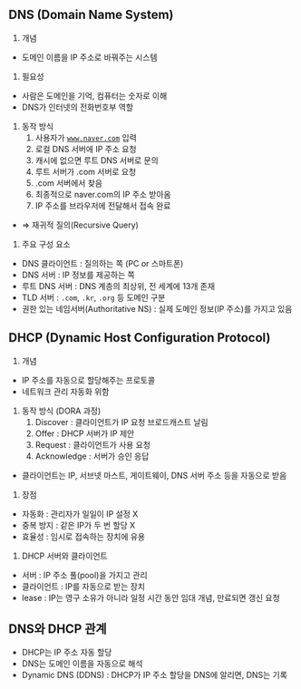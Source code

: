 ## DNS (Domain Name System)

1. 개념
- 도메인 이름을 IP 주소로 바꿔주는 시스템
1. 필요성
- 사람은 도메인을 기억, 컴퓨터는 숫자로 이해
- DNS가 인터넷의 전화번호부 역할
1. 동작 방식
    1. 사용자가 [`www.naver.com`](http://www.naver.com) 입력
    2. 로컬 DNS 서버에 IP 주소 요청
    3. 캐시에 없으면 루트 DNS 서버로 문의
    4. 루트 서버가 .com 서버로 요청
    5. .com 서버에서 찾음
    6. 최종적으로 naver.com의 IP 주소 받아옴
    7. IP 주소를 브라우저에 전달해서 접속 완료
- ⇒ 재귀적 질의(Recursive Query)
1. 주요 구성 요소
- DNS 클라이언트 : 질의하는 쪽 (PC or 스마트폰)
- DNS 서버 : IP 정보를 제공하는 쪽
- 루트 DNS 서버 : DNS 계층의 최상위, 전 세계에 13개 존재
- TLD 서버 : `.com`, `.kr`, `.org` 등 도메인 구분
- 권한 있는 네임서버(Authoritative NS) : 실제 도메인 정보(IP 주소)를 가지고 있음

## DHCP (Dynamic Host Configuration Protocol)

1. 개념
- IP 주소를 자동으로 할당해주는 프로토콜
- 네트워크 관리 자동화 위함
1. 동작 방식 (DORA 과정)
    1. Discover : 클라이언트가 IP 요청 브로드캐스트 날림
    2. Offer : DHCP 서버가 IP 제안
    3. Request : 클라이언트가 사용 요청
    4. Acknowledge : 서버가 승인 응답
- 클라이언트는 IP, 서브넷 마스트, 게이트웨이, DNS 서버 주소 등을 자동으로 받음
1. 장점
- 자동화 : 관리자가 일일이 IP 설정 X
- 중복 방지 : 같은 IP가 두 번 할당 X
- 효율성 : 임시로 접속하는 장치에 유용
1. DHCP 서버와 클라이언트
- 서버 : IP 주소 풀(pool)을 가지고 관리
- 클라이언트 : IP를 자동으로 받는 장치
- lease : IP는 영구 소유가 아니라 일정 시간 동안 임대 개념, 만료되면 갱신 요청

## DNS와 DHCP 관계

- DHCP는 IP 주소 자동 할당
- DNS는 도메인 이름을 자동으로 해석
- Dynamic DNS (DDNS) : DHCP가 IP 주소 할당을 DNS에 알리면, DNS는 기록